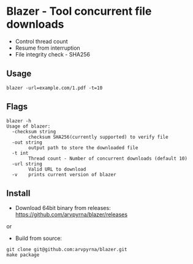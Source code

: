 # Blazer - Tool concurrent file downloads

- Control thread count
- Resume from interruption
- File integrity check - SHA256

## Usage
``` blazer -url=example.com/1.pdf -t=10  ```

## Flags 
```
blazer -h
Usage of blazer:
  -checksum string
    	checksum SHA256(currently supported) to verify file
  -out string
    	output path to store the downloaded file
  -t int
    	Thread count - Number of concurrent downloads (default 10)
  -url string
    	Valid URL to download
  -v	prints current version of blazer

```

## Install

- Download 64bit binary from releases: https://github.com/arvpyrna/blazer/releases

or

- Build from source: 

```
git clone git@github.com:arvpyrna/blazer.git
make package
```